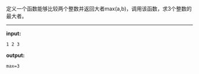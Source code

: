  定义一个函数能够比较两个整数并返回大者max(a,b)，调用该函数，求3个整数的最大者。
 ****
 **input:**
 ```
 1 2 3
 ```
 **output:**
 ```
 max=3
 ```